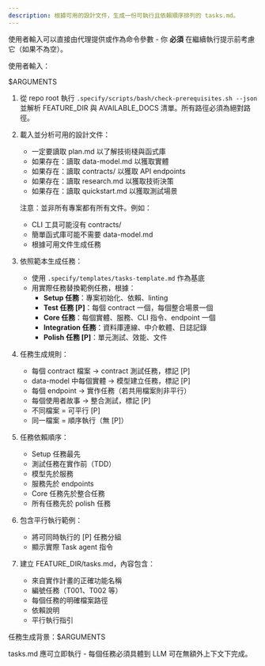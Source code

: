 ```yaml
---
description: 根據可用的設計文件，生成一份可執行且依賴順序排列的 tasks.md。
---
```


使用者輸入可以直接由代理提供或作為命令參數 - 你 **必須** 在繼續執行提示前考慮它（如果不為空）。

使用者輸入：

$ARGUMENTS

1. 從 repo root 執行 `.specify/scripts/bash/check-prerequisites.sh --json` 並解析 FEATURE_DIR 與 AVAILABLE_DOCS 清單。所有路徑必須為絕對路徑。
2. 載入並分析可用的設計文件：
   - 一定要讀取 plan.md 以了解技術棧與函式庫
   - 如果存在：讀取 data-model.md 以獲取實體
   - 如果存在：讀取 contracts/ 以獲取 API endpoints
   - 如果存在：讀取 research.md 以獲取技術決策
   - 如果存在：讀取 quickstart.md 以獲取測試場景

   注意：並非所有專案都有所有文件。例如：
   - CLI 工具可能沒有 contracts/
   - 簡單函式庫可能不需要 data-model.md
   - 根據可用文件生成任務

3. 依照範本生成任務：
   - 使用 `.specify/templates/tasks-template.md` 作為基底
   - 用實際任務替換範例任務，根據：
     * **Setup 任務**：專案初始化、依賴、linting
     * **Test 任務 [P]**：每個 contract 一個，每個整合場景一個
     * **Core 任務**：每個實體、服務、CLI 指令、endpoint 一個
     * **Integration 任務**：資料庫連線、中介軟體、日誌記錄
     * **Polish 任務 [P]**：單元測試、效能、文件

4. 任務生成規則：
   - 每個 contract 檔案 → contract 測試任務，標記 [P]
   - data-model 中每個實體 → 模型建立任務，標記 [P]
   - 每個 endpoint → 實作任務（若共用檔案則非平行）
   - 每個使用者故事 → 整合測試，標記 [P]
   - 不同檔案 = 可平行 [P]
   - 同一檔案 = 順序執行（無 [P]）

5. 任務依賴順序：
   - Setup 任務最先
   - 測試任務在實作前（TDD）
   - 模型先於服務
   - 服務先於 endpoints
   - Core 任務先於整合任務
   - 所有任務先於 polish 任務

6. 包含平行執行範例：
   - 將可同時執行的 [P] 任務分組
   - 顯示實際 Task agent 指令

7. 建立 FEATURE_DIR/tasks.md，內容包含：
   - 來自實作計畫的正確功能名稱
   - 編號任務（T001、T002 等）
   - 每個任務的明確檔案路徑
   - 依賴說明
   - 平行執行指引

任務生成背景：$ARGUMENTS

tasks.md 應可立即執行 - 每個任務必須具體到 LLM 可在無額外上下文下完成。
